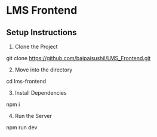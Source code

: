 # LMS Frontend

## Setup Instructions

1. Clone the Project

git clone https://github.com/bajpaisushil/LMS_Frontend.git

2. Move into the directory

cd lms-frontend

3. Install Dependencies

npm i

4. Run the Server

npm run dev

